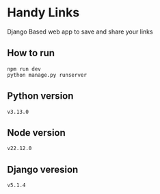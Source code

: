# Handy Links

Django Based web app to save and share your links

## How to run

    npm run dev
    python manage.py runserver

## Python version
    v3.13.0
## Node version
    v22.12.0
## Django veresion 
    v5.1.4